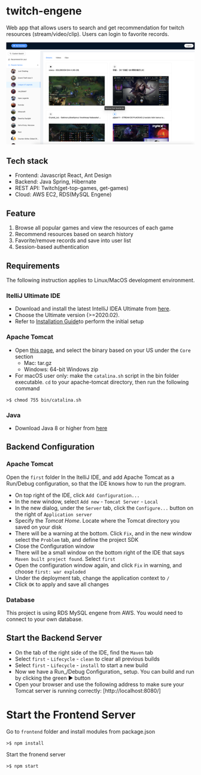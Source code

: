 # twitch-engene
Web app that allows users to search and get recommendation for twitch resources (stream/video/clip). Users can login to favorite records.

<img src="frontend/public/twitch_engene.png" width="800" >

## Tech stack
- Frontend: Javascript React, Ant Design
- Backend: Java Spring, Hibernate
- REST API: Twitch(get-top-games, get-games)
- Cloud: AWS EC2, RDS(MySQL Engene)

## Feature
1. Browse all popular games and view the resources of each game
2. Recommend resources based on search history
3. Favorite/remove records and save into user list
4. Session-based authentication

## Requirements
The following instruction applies to Linux/MacOS development environment.

### ItelliJ Ultimate IDE
- Download and install the latest IntelliJ IDEA Ultimate from [here](http://jetbrains.com/idea/download). 
- Choose the Ultimate version (>=2020.02).
- Refer to [Installation Guide](https://www.jetbrains.com/help/idea/run-for-the-first-time.html)to perform the initial setup

### Apache Tomcat
- Open [this page](http://tomcat.apache.org/download-90.cgi), and select the binary based on your US under the `Core` section
	- Mac: tar.gz
	- Windows: 64-bit Windows zip
- For macOS user only: make the `catalina.sh` script in the bin folder executable.  `cd` to your apache-tomcat directory, then run the following command
```shell
>$ chmod 755 bin/catalina.sh
```
### Java
- Download Java 8 or higher from [here](https://www.oracle.com/java/technologies/downloads/#java8)

## Backend Configuration
### Apache Tomcat
Open the `first` folder In the ItelliJ IDE, and add Apache Tomcat as a Run/Debug configuration, so that the IDE knows how to run the program.  
- On top right of the IDE, click `Add Configuration...`
- In the new window, select `Add new` - `Tomcat Server` - `Local`
- In the new dialog, under the `Server` tab, click the `Configure...` button on the right of `Application server`
- Specify the _Tomcat Home_. Locate where the Tomcat directory you saved on your disk
- There will be a warning at the bottom.  Click `Fix`, and in the new window select the `Problem` tab, and define the project SDK
- Close the Configuration window
- There will be a small window on the bottom right of the IDE that says `Maven built project found`.  Select `first`
- Open the configuration window again, and click `Fix` in warning, and choose `first: war exploded`
- Under the deployment tab, change the application context to `/`
- Click `OK` to apply and save all changes

### Database
This project is using RDS MySQL engene from AWS.  You would need to connect to your own database.


## Start the Backend Server
- On the tab of the right side of the IDE, find the `Maven` tab
- Select `first` - `Lifecycle` - `clean` to clear all previous builds
- Select `first` - `Lifecycle` - `install` to start a new build
- Now we have a Run_/Debug Configuration_ setup. You can build and run by clicking the green ▶️ button
- Open your browser and use the following address to make sure your Tomcat server is running correctly: [http://localhost:8080/]

# Start the Frontend Server
Go to `frontend` folder and install modules from package.json
```shell
>$ npm install 
```

Start the fronend server
```shell
>$ npm start
```
